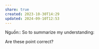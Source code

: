 ```yaml
---
share: true
created: 2023-10-30T14:29
updated: 2024-09-10T12:53
---
```

Nguồn:: So to summarize my understanding:


Are these point correct?